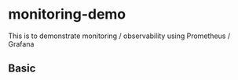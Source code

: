 # monitoring-demo

This is to demonstrate monitoring / observability using Prometheus / Grafana 

## Basic 

